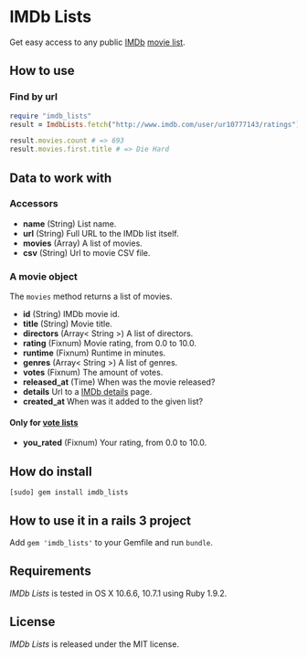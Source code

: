 # IMDb Lists

Get easy access to any public [IMDb](http://www.imdb.com/) [movie list](http://www.imdb.com/lists).

## How to use

### Find by url

``` ruby
require "imdb_lists"
result = ImdbLists.fetch("http://www.imdb.com/user/ur10777143/ratings")

result.movies.count # => 693
result.movies.first.title # => Die Hard
```

## Data to work with

### Accessors
 
- **name** (String) List name.
- **url** (String) Full URL to the IMDb list itself.
- **movies** (Array) A list of movies.
- **csv** (String) Url to movie CSV file.

### A movie object

The `movies` method returns a list of movies.
 
- **id** (String) IMDb movie id.
- **title** (String) Movie title.
- **directors** (Array< String >) A list of directors.
- **rating** (Fixnum) Movie rating, from 0.0 to 10.0.
- **runtime** (Fixnum) Runtime in minutes.
- **genres** (Array< String >) A list of genres.
- **votes** (Fixnum) The amount of votes.
- **released_at** (Time) When was the movie released?
- **details** Url to a [IMDb details](http://www.imdb.com/title/tt0095016/) page.
- **created_at** When was it added to the given list?

#### Only for [vote lists](http://www.imdb.com/user/ur10777143/ratings)

- **you_rated** (Fixnum) Your rating, from 0.0 to 10.0.
 
## How do install

    [sudo] gem install imdb_lists
    
## How to use it in a rails 3 project

Add `gem 'imdb_lists'` to your Gemfile and run `bundle`.

## Requirements

*IMDb Lists* is tested in OS X 10.6.6, 10.7.1 using Ruby 1.9.2.

## License

*IMDb Lists* is released under the MIT license.
